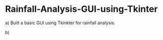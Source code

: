 # Rainfall-Analysis-GUI-using-Tkinter

a) Built a  basic GUI using Tkinkter for rainfall analysis.

b) 
